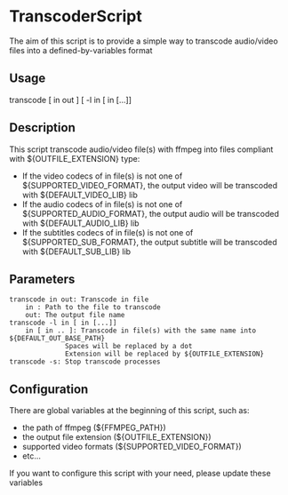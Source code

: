 # TranscoderScript

The aim of this script is to provide a simple way to transcode audio/video files into a defined-by-variables format

## Usage
transcode [ in out ] [ -l in [ in [...]]
## Description
This script transcode audio/video file(s) with ffmpeg into files compliant with ${OUTFILE_EXTENSION} type:
- If the video codecs of in file(s) is not one of ${SUPPORTED_VIDEO_FORMAT}, the output video will be transcoded with ${DEFAULT_VIDEO_LIB} lib
- If the audio codecs of in file(s) is not one of ${SUPPORTED_AUDIO_FORMAT}, the output audio will be transcoded with ${DEFAULT_AUDIO_LIB} lib
- If the subtitles codecs of in file(s) is not one of ${SUPPORTED_SUB_FORMAT}, the output subtitle will be transcoded with ${DEFAULT_SUB_LIB} lib
## Parameters
	transcode in out: Transcode in file
		in : Path to the file to transcode
		out: The output file name
	transcode -l in [ in [...]]
		in [ in .. ]: Transcode in file(s) with the same name into ${DEFAULT_OUT_BASE_PATH}
				  Spaces will be replaced by a dot
				  Extension will be replaced by ${OUTFILE_EXTENSION}
	transcode -s: Stop transcode processes
## Configuration
There are global variables at the beginning of this script, such as:
- the path of ffmpeg (${FFMPEG_PATH})
- the output file extension (${OUTFILE_EXTENSION})
- supported video formats (${SUPPORTED_VIDEO_FORMAT})
- etc...

If you want to configure this script with your need, please update these variables
